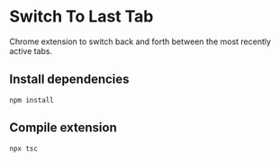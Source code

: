 # Switch To Last Tab

Chrome extension to switch back and forth between the most recently active tabs.

## Install dependencies

```
npm install
```

## Compile extension

```
npx tsc
```
